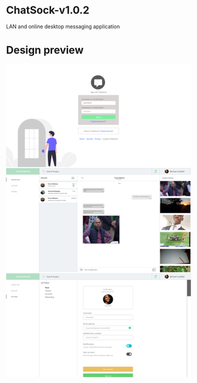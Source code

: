 # ChatSock-v1.0.2
LAN and online desktop messaging application

# Design preview
  <img src="preview/Sign In.png" width=800 >
  <img src="preview/home (more photos).png" width=800 >
  <img src="preview/settings.png" width=800 >


